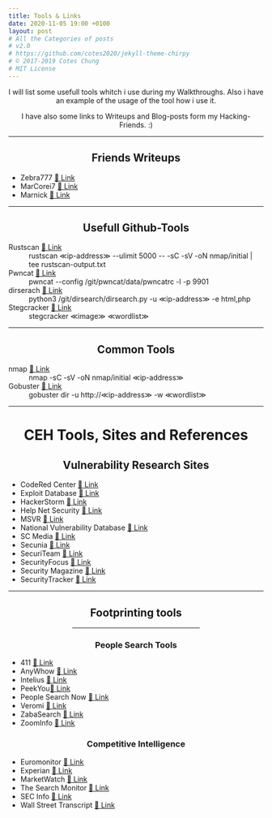 ```yaml
---
title: Tools & Links
date: 2020-11-05 19:00 +0100
layout: post
# All the Categories of posts
# v2.0
# https://github.com/cotes2020/jekyll-theme-chirpy
# © 2017-2019 Cotes Chung
# MIT License
---
```

<center>
<p>I will list some usefull tools whitch i use during my Walkthroughs. Also i have an example of the usage of the tool how i use it. </p>

<p> I have also some links to Writeups and Blog-posts form my Hacking-Friends. :) </p>
</center>
<hr>
<center>
<h2>Friends Writeups</h2>
</center>
<ul>
	<li>Zebra777 <a href="https://zebra777.github.io" target="_blank">&#x1f517; Link</a></li>
	<li>MarCorei7 <a href="https://marcorei7.wordpress.com/blogposts/" target="_blank">&#x1f517; Link</a></li>
	<li>Marnick <a href=" https://marnick39.gitlab.io/pages" target="_blank">&#x1f517; Link</a></li>
</ul>
<hr>
<center>
<h2>Usefull Github-Tools</h2>
</center>
<dl>
	<dt>Rustscan <a href="https://github.com/RustScan/RustScan" target="_blank">&#x1f517; Link</a></dt>
	<dd>rustscan &#8810;ip-address&#8811; --ulimit 5000 -- -sC -sV -oN nmap/initial | tee rustscan-output.txt</dd>
	<dt>Pwncat <a href="https://github.com/calebstewart/pwncat" target="_blank">&#x1f517; Link</a></dt>
	<dd>pwncat --config /git/pwncat/data/pwncatrc -l -p 9901</dd>
	<dt>dirserach <a href="https://github.com/maurosoria/dirsearch" target="_blank">&#x1f517; Link</a></dt>
	<dd>python3 /git/dirsearch/dirsearch.py -u &#8810;ip-address&#8811; -e html,php</dd>
	<dt>Stegcracker <a href="https://github.com/Paradoxis/StegCracker" target="_blank">&#x1f517; Link</a></dt>
	<dd>stegcracker &#8810;image&#8811; &#8810;wordlist&#8811; </dd>
</dl>


<hr>

<center>
<h2>Common Tools</h2>
</center>
<dl>
	<dt>nmap <a href="https://nmap.org/" target="_blank">&#x1f517; Link</a></dt>
	<dd>nmap -sC -sV -oN nmap/initial &#8810;ip-address&#8811;</dd>
	<dt>Gobuster <a href="https://tools.kali.org/web-applications/gobuster" target="_blank">&#x1f517; Link</a></dt>
	<dd>gobuster dir -u http://&#8810;ip-address&#8811; -w &#8810;wordlist&#8811;</dd>
</dl>

<hr>
<center>
<h1>CEH Tools, Sites and References</h1>
<h2>Vulnerability Research Sites</h2>
</center>
<ul>
	<li>CodeRed Center <a href="www.eccouncil.org" target="_blank">&#x1f517; Link</a></li>
	<li>Exploit Database <a href="www.exploit-db.com" target="_blank">&#x1f517; Link</a></li>
	<li>HackerStorm <a href="hackerstrom.co.uk" target="_blank">&#x1f517; Link</a></li>
	<li>Help Net Security <a href="www.net-security.org" target="_blank">&#x1f517; Link</a></li>
	<li>MSVR <a href="https://technet.microsoft.com" target="_blank">&#x1f517; Link</a></li>
	<li>National Vulnerability Database <a href="http://nvd.nist.gov" target="_blank">&#x1f517; Link</a></li>
	<li>SC Media <a href="www.scmagazine.com" target="_blank">&#x1f517; Link</a></li>
	<li>Secunia <a href="www.secunia.com" target="_blank">&#x1f517; Link</a></li>
	<li>SecuriTeam <a href="www.securiteam.com" target="_blank">&#x1f517; Link</a></li>
	<li>SecurityFocus <a href="www.securityfocus.com" target="_blank">&#x1f517; Link</a></li>
	<li>Security Magazine <a href="www.securitymagazine.com" target="_blank">&#x1f517; Link</a></li>
	<li>SecurityTracker <a href="www.securitytracker.com" target="_blank">&#x1f517; Link</a></li>
</ul>
<hr>
<center>
<h2>Footprinting tools</h2>
 <hr style="width:50%"> 
<h3>People Search Tools</h3>
</center>
<ul>
	<li>411 <a href="www.411.com" target="_blank">&#x1f517; Link</a></li>
	<li>AnyWhow <a href="www.anywho.com" target="_blank">&#x1f517; Link</a></li>
	<li>Intelius <a href="www.intelius.com" target="_blank">&#x1f517; Link</a></li>
	<li>PeekYou<a href="www.peekyou.com" target="_blank">&#x1f517; Link</a></li>
	<li>People Search Now <a href="peoplesearchnow.com" target="_blank">&#x1f517; Link</a></li>
	<li>Veromi <a href="www.veromi.net" target="_blank">&#x1f517; Link</a></li>
	<li>ZabaSearch <a href="www.zabasearch.com" target="_blank">&#x1f517; Link</a></li>
	<li>ZoomInfo <a href="http://zoominfo.com" target="_blank">&#x1f517; Link</a></li>
</ul>

<center>
<h3>Competitive Intelligence</h3>
</center>
<ul>
	<li>Euromonitor <a href="www.euromonitor.com" target="_blank">&#x1f517; Link</a></li>
	<li>Experian <a href="www.experian.com" target="_blank">&#x1f517; Link</a></li>
	<li>MarketWatch <a href="www.marketwatch.com" target="_blank">&#x1f517; Link</a></li>
	<li>The Search Monitor <a href="www.thesearchmonitor.com" target="_blank">&#x1f517; Link</a></li>
	<li>SEC Info <a href="www.secinfo.com" target="_blank">&#x1f517; Link</a></li>
	<li>Wall Street Transcript <a href="www.twst.com" target="_blank">&#x1f517; Link</a></li>
</ul>
